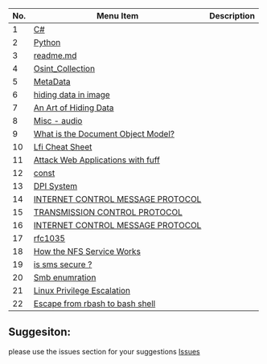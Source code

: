 | No. | Menu Item                                  | Description                                               |
| --- | ------------------------------------------ | --------------------------------------------------------- |
| 1   | [C#](https://learn.microsoft.com/en-us/training/paths/get-started-c-sharp-part-1/) |                           |
| 2   | [Python](https://docs.python.org/3/)       |                           |
| 3   | [readme.md](https://bulldogjob.com/readme/how-to-write-a-good-readme-for-your-github-project) |                |
| 4   | [Osint_Collection](https://github.com/Ph055a/OSINT_Collection) |                           |
| 5   | [MetaData](https://en.wikipedia.org/wiki/Extensible_Metadata_Platform) |                 |
| 6   | [hiding data in image](https://null-byte.wonderhowto.com/how-to/steganography-hide-secret-data-inside-image-audio-file-seconds-0180936/) | |
| 7   | [An Art of Hiding Data](https://arxiv.org/ftp/arxiv/papers/0912/0912.2319.pdf) |                             |
| 8   | [Misc - audio](https://ctf-wiki.mahaloz.re/misc/audio/introduction/) |                              |
| 9   | [What is the Document Object Model?](https://www.w3.org/TR/REC-DOM-Level-1/introduction.html) | |
| 10  | [Lfi Cheat Sheet](https://highon.coffee/blog/lfi-cheat-sheet/#php-wrapper-phpfilter) |                  |
| 11  | [Attack Web Applications with fuff](/Depo/kaynaklar/english/web/ATTACKING%20WEB%20APPLICATIONS%20WITH%20FFUF.pdf) |     |
| 12  | [const](/)                                  |                        |
| 13  | [DPI System](https://en.wikipedia.org/wiki/Deep_packet_inspection) |                             |
| 14  | [INTERNET CONTROL MESSAGE PROTOCOL](https://www.rfc-editor.org/rfc/rfc792) |                        |
| 15  | [TRANSMISSION CONTROL PROTOCOL](https://www.rfc-editor.org/rfc/rfc793) |                         |
| 16  | [INTERNET CONTROL MESSAGE PROTOCOL](https://www.rfc-editor.org/rfc/rfc792) |                        |
| 17  | [rfc1035](https://www.ietf.org/rfc/rfc1035.txt) |                        |
| 18  | [How the NFS Service Works](https://docs.oracle.com/cd/E19683-01/816-4882/6mb2ipq7l/index.html) |     |
| 19  | [is sms secure ?](https://krebsonsecurity.com/2021/03/can-we-stop-pretending-sms-is-secure-now/) |    |
| 20  | [Smb enumration](https://www.hackingarticles.in/a-little-guide-to-smb-enumeration/) |                 |
| 21  | [Linux Privilege Escalation](https://touhidshaikh.com/blog/2018/04/abusing-sudo-linux-privilege-escalation/) |    |
| 22  | [Escape from rbash to bash shell](https://gist.github.com/PSJoshi/04c0e239ac7b486efb3420db4086e290) |      |



  ## Suggesiton:
  please use the issues section for your suggestions
  [Issues](https://github.com/mel4mi/HackGurat/issues)
